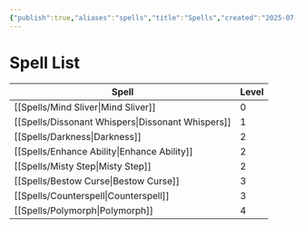 ```yaml
---
{"publish":true,"aliases":"spells","title":"Spells","created":"2025-07-21","modified":"2025-07-21T19:18:10.010+02:00","published":"2025-07-21","cssclasses":""}
---
```


# Spell List
| Spell                                                        | Level |
| ------------------------------------------------------------ | ----- |
| [[Spells/Mind Sliver\|Mind Sliver]]               | 0     |
| [[Spells/Dissonant Whispers\|Dissonant Whispers]] | 1     |
| [[Spells/Darkness\|Darkness]]                     | 2     |
| [[Spells/Enhance Ability\|Enhance Ability]]       | 2     |
| [[Spells/Misty Step\|Misty Step]]                 | 2     |
| [[Spells/Bestow Curse\|Bestow Curse]]             | 3     |
| [[Spells/Counterspell\|Counterspell]]             | 3     |
| [[Spells/Polymorph\|Polymorph]]                   | 4     |
